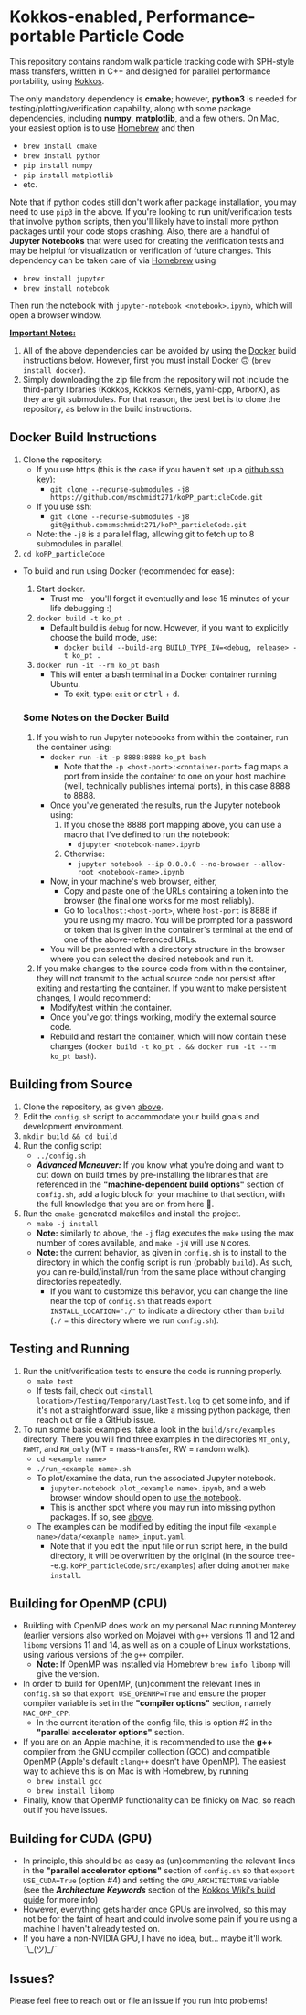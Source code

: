 # Kokkos-enabled, Performance-portable Particle Code
<!-- use this page when I switch to mkdocs -->
<!-- https://majianglin2003.medium.com/how-to-use-markdown-and-mkdocs-to-write-and-organize-technical-notes-9aad3f3b9c82 -->

This repository contains random walk particle tracking code with SPH-style mass transfers, written in C++ and designed for parallel performance portability, using [Kokkos](https://github.com/kokkos/kokkos).

The only mandatory dependency is **cmake**; however, __python3__ is needed for testing/plotting/verification capability, along with some package dependencies, including __numpy__, __matplotlib__, and a few others.
On Mac, your easiest option is to use [Homebrew](https://docs.brew.sh/Installation) and then
<a name="brew_pip"></a>
- `brew install cmake`
- `brew install python`
- `pip install numpy`
- `pip install matplotlib`
- etc.

Note that if python codes still don't work after package installation, you may need to use `pip3` in the above.
If you're looking to run unit/verification tests that involve python scripts, then you'll likely have to install more python packages until your code stops crashing.
Also, there are a handful of __Jupyter Notebooks__ that were used for creating the verification tests and may be helpful for visualization or verification of future changes.
This dependency can be taken care of via [Homebrew](https://docs.brew.sh/Installation) using
- `brew install jupyter`
- `brew install notebook`

Then run the notebook with `jupyter-notebook <notebook>.ipynb`, which will open a browser window.

<ins>**Important Notes:**</ins>
1. All of the above dependencies can be avoided by using the [Docker](https://docs.docker.com/get-docker/) build instructions below. However, first you must install Docker :upside_down_face: (`brew install docker`).
1. Simply downloading the zip file from the repository will not include the third-party libraries (Kokkos, Kokkos Kernels, yaml-cpp, ArborX), as they are git submodules.
For that reason, the best bet is to clone the repository, as below in the build instructions.

## Docker Build Instructions
1. Clone the repository:
    - If you use https (this is the case if you haven't set up a [github ssh key](https://docs.github.com/en/github/authenticating-to-github/connecting-to-github-with-ssh)):
        - `git clone --recurse-submodules -j8 https://github.com/mschmidt271/koPP_particleCode.git`
    - If you use ssh:
        - `git clone --recurse-submodules -j8 git@github.com:mschmidt271/koPP_particleCode.git`
    - Note: the `-j8` is a parallel flag, allowing git to fetch up to 8 submodules in parallel.
1. `cd koPP_particleCode`

- To build and run using Docker (recommended for ease):
    1. Start docker.
        - Trust me--you'll forget it eventually and lose 15 minutes of your life debugging :)
    1. `docker build -t ko_pt .`
        - Default build is `debug` for now. However, if you want to explicitly choose the build mode, use:
            - `docker build --build-arg BUILD_TYPE_IN=<debug, release> -t ko_pt .`
    1. `docker run -it --rm ko_pt bash`
        - This will enter a bash terminal in a Docker container running Ubuntu.
            - To exit, type: `exit` or <kbd>ctrl</kbd> + <kbd>d</kbd>.

    ### Some Notes on the Docker Build

    1. If you wish to run Jupyter notebooks from within the container, run the container using:
        - `docker run -it -p 8888:8888 ko_pt bash`
            - Note that the `-p <host-port>:<container-port>` flag maps a port from inside the container to one on your host machine (well, technically publishes internal ports), in this case 8888 to 8888.
        - Once you've generated the results, run the Jupyter notebook using:
            1. If you chose the 8888 port mapping above, you can use a macro that I've defined to run the notebook:
                - `djupyter <notebook-name>.ipynb`
            1. Otherwise:
                - `jupyter notebook --ip 0.0.0.0 --no-browser --allow-root <notebook-name>.ipynb`
        - Now, in your machine's web browser, either,
            - Copy and paste one of the URLs containing a token into the browser (the final one works for me most reliably).
            - Go to `localhost:<host-port>`, where `host-port` is 8888 if you're using my macro. You will be prompted for a password or token that is given in the container's terminal at the end of one of the above-referenced URLs.
        - You will be presented with a directory structure in the browser where you can select the desired notebook and run it.
    1. If you make changes to the source code from within the container, they will not transmit to the actual source code nor persist after exiting and restarting the container. If you want to make persistent changes, I would recommend:
        - Modify/test within the container.
        - Once you've got things working, modify the external source code.
        - Rebuild and restart the container, which will now contain these changes (`docker build -t ko_pt . && docker run -it --rm ko_pt bash`).

## Building from Source
1. Clone the repository, as given [above](#docker-build-instructions).
1. Edit the `config.sh` script to accommodate  your build goals and development environment.
1. `mkdir build && cd build`
1. Run the config script
    - `../config.sh`
    - _**Advanced Maneuver:**_ If you know what you're doing and want to cut down on build times by pre-installing the libraries that are referenced in the **"machine-dependent build options"** section of `config.sh`, add a logic block for your machine to that section, with the full knowledge that you are on from here :construction_worker:.
1. Run the `cmake`-generated makefiles and install the project.
    - `make -j install`
    - **Note:** similarly to above, the `-j` flag executes the `make` using the max number of cores available, and `make -jN` will use `N` cores.
    - **Note:** the current behavior, as given in `config.sh` is to install to the directory in which the config script is run (probably `build`).
    As such, you can re-build/install/run from the same place without changing directories repeatedly.
        - If you want to customize this behavior, you can change the line near the top of `config.sh` that reads `export INSTALL_LOCATION="./"` to indicate a directory other than `build` (`./` = this directory where we run `config.sh`).

## Testing and Running
1. Run the unit/verification tests to ensure the code is running properly.
    - `make test`
    - If tests fail, check out `<install location>/Testing/Temporary/LastTest.log` to get some info, and if it's not a straightforward issue, like a missing python package, then reach out or file a GitHub issue.
1. To run some basic examples, take a look in the `build/src/examples` directory. There you will find three examples in the directories `MT_only`, `RWMT`, and `RW_only` (MT = mass-transfer, RW = random walk).
    - `cd <example name>`
    - `./run_<example name>.sh`
    - To plot/examine the data, run the associated Jupyter notebook.
        - `jupyter-notebook plot_<example name>.ipynb`, and a web browser window should open to [use the notebook](https://jupyter-notebook.readthedocs.io/en/latest/examples/Notebook/Running%20Code.html).
        - This is another spot where you may run into missing python packages. If so, see [above](#brew_pip).
    - The examples can be modified by editing the input file `<example name>/data/<example name>_input.yaml`.
        - Note that if you edit the input file or run script here, in the build directory, it will be overwritten by the original (in the source tree--e.g. `koPP_particleCode/src/examples`) after doing another `make install`.

## Building for OpenMP (CPU)
- Building with OpenMP does work on my personal Mac running Monterey (earlier versions also worked on Mojave) with `g++` versions 11 and 12 and `libomp` versions 11 and 14, as well as on a couple of Linux workstations, using various versions of the `g++` compiler.
    - **Note:**  If OpenMP was installed via Homebrew `brew info libomp` will give the version.
- In order to build for OpenMP, (un)comment the relevant lines in `config.sh` so that `export USE_OPENMP=True` and ensure the proper compiler variable is set in the **"compiler options"** section, namely `MAC_OMP_CPP`.
    - In the current iteration of the config file, this is option #2 in the **"parallel accelerator options"** section.
- If you are on an Apple machine, it is recommended to use the __g++__ compiler from the GNU compiler collection (GCC) and compatible OpenMP (Apple's default `clang++` doesn't have OpenMP).
The easiest way to achieve this is on Mac is with Homebrew, by running
    - `brew install gcc`
    - `brew install libomp`
- Finally, know that OpenMP functionality can be finicky on Mac, so reach out if you have issues.

## Building for CUDA (GPU)
- In principle, this should be as easy as (un)commenting the relevant lines in the **"parallel accelerator options"** section of `config.sh` so that `export USE_CUDA=True` (option #4) and setting the `GPU_ARCHITECTURE` variable (see the ___Architecture Keywords___ section of the [Kokkos Wiki's build guide](https://github.com/kokkos/kokkos/wiki/Compiling) for more info)
- However, everything gets harder once GPUs are involved, so this may not be for the faint of heart and could involve some pain if you're using a machine I haven't already tested on.
- If you have a non-NVIDIA GPU, I have no idea, but... maybe it'll work. ¯\\\_(ツ)\_/¯

## Issues?
Please feel free to reach out or file an issue if you run into problems!
